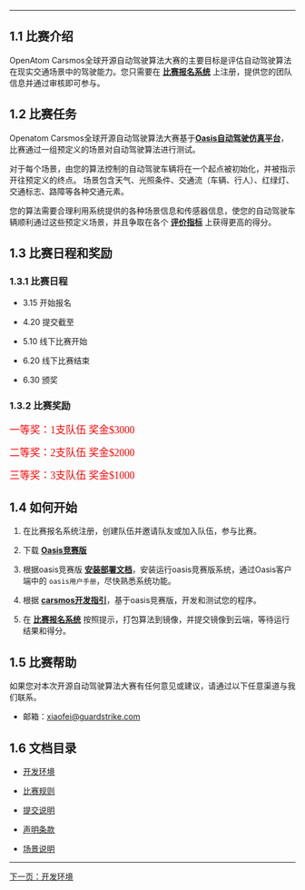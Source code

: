 ***

## 1.1 比赛介绍

OpenAtom Carsmos全球开源自动驾驶算法大赛的主要目标是评估自动驾驶算法在现实交通场景中的驾驶能力。您只需要在 [**比赛报名系统**](https://race.carsmos.cn/) 上注册，提供您的团队信息并通过审核即可参与。

## 1.2 比赛任务

Openatom Carsmos全球开源自动驾驶算法大赛基于[**Oasis自动驾驶仿真平台**](https://guardstrike.com/tech.html)，比赛通过一组预定义的场景对自动驾驶算法进行测试。

对于每个场景，由您的算法控制的自动驾驶车辆将在一个起点被初始化，并被指示开往预定义的终点。 场景包含天气、光照条件、交通流（车辆、行人）、红绿灯、交通标志、路障等各种交通元素。

您的算法需要合理利用系统提供的各种场景信息和传感器信息，使您的自动驾驶车辆顺利通过这些预定义场景，并且争取在各个 [**评价指标**](rules.md#) 上获得更高的得分。

## 1.3 比赛日程和奖励

### 1.3.1 比赛日程
- 3.15 开始报名 

- 4.20 提交截至

- 5.10 线下比赛开始

- 6.20 线下比赛结束

- 6.30 颁奖

### 1.3.2 比赛奖励

<font color=red size=4 face="黑体">一等奖：1支队伍 奖金$3000</font>

<font color=red size=4 face="黑体">二等奖：2支队伍  奖金$2000</font>

<font color=red size=4 face="黑体">三等奖：3支队伍 奖金$1000</font>

## 1.4 如何开始

1. 在比赛报名系统注册，创建队伍并邀请队友或加入队伍，参与比赛。

2. 下载 [**Oasis竞赛版**](https://carsmos.oss-cn-chengdu.aliyuncs.com/oasis-bisai.tar.gz) 

3. 根据oasis竞赛版 [__安装部署文档__](install.md#21-开发环境配置)，安装运行oasis竞赛版系统，通过Oasis客户端中的 `oasis用户手册`，尽快熟悉系统功能。

4. 根据 [__carsmos开发指引__](install.md#22-开始开发)，基于oasis竞赛版，开发和测试您的程序。

5. 在 [**比赛报名系统**](https://race.carsmos.cn/) 按照提示，打包算法到镜像，并提交镜像到云端，等待运行结果和得分。

## 1.5 比赛帮助

如果您对本次开源自动驾驶算法大赛有任何意见或建议，请通过以下任意渠道与我们联系。

- 邮箱：xiaofei@guardstrike.com

## 1.6 文档目录

- [开发环境](install.md)

- [比赛规则](rules.md)

- [提交说明](submit.md)

- [声明条款](clause.md)

- [场景说明](scenarios.md)

***

[下一页：开发环境](install.md)